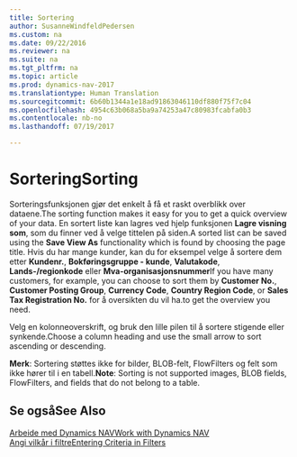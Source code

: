 ```yaml
---
title: Sortering
author: SusanneWindfeldPedersen
ms.custom: na
ms.date: 09/22/2016
ms.reviewer: na
ms.suite: na
ms.tgt_pltfrm: na
ms.topic: article
ms.prod: dynamics-nav-2017
ms.translationtype: Human Translation
ms.sourcegitcommit: 6b60b1344a1e18ad91863046110df880f75f7c04
ms.openlocfilehash: 4954c63b068a5ba9a74253a47c80983fcabfa0b3
ms.contentlocale: nb-no
ms.lasthandoff: 07/19/2017

---
```

    
# <a name="sorting"></a><span data-ttu-id="c6dc3-102">Sortering</span><span class="sxs-lookup"><span data-stu-id="c6dc3-102">Sorting</span></span>
<span data-ttu-id="c6dc3-103">Sorteringsfunksjonen gjør det enkelt å få et raskt overblikk over dataene.</span><span class="sxs-lookup"><span data-stu-id="c6dc3-103">The sorting function makes it easy for you to get a quick overview of your data.</span></span> <span data-ttu-id="c6dc3-104">En sortert liste kan lagres ved hjelp funksjonen **Lagre visning som**, som du finner ved å velge tittelen på siden.</span><span class="sxs-lookup"><span data-stu-id="c6dc3-104">A sorted list can be saved using the **Save View As** functionality which is found by choosing the page title.</span></span> <span data-ttu-id="c6dc3-105">Hvis du har mange kunder, kan du for eksempel velge å sortere dem etter **Kundenr.**, **Bokføringsgruppe - kunde**, **Valutakode**, **Lands-/regionkode** eller **Mva-organisasjonsnummer**</span><span class="sxs-lookup"><span data-stu-id="c6dc3-105">If you have many customers, for example, you can choose to sort them by **Customer No.**, **Customer Posting Group**, **Currency Code**, **Country Region Code**, or **Sales Tax Registration No.**</span></span> <span data-ttu-id="c6dc3-106">for å oversikten du vil ha.</span><span class="sxs-lookup"><span data-stu-id="c6dc3-106">to get the overview you need.</span></span>

<span data-ttu-id="c6dc3-107">Velg en kolonneoverskrift, og bruk den lille pilen til å sortere stigende eller synkende.</span><span class="sxs-lookup"><span data-stu-id="c6dc3-107">Choose a column heading and use the small arrow to sort ascending or descending.</span></span>  

<span data-ttu-id="c6dc3-108">**Merk**: Sortering støttes ikke for bilder, BLOB-felt, FlowFilters og felt som ikke hører til i en tabell.</span><span class="sxs-lookup"><span data-stu-id="c6dc3-108">**Note**: Sorting is not supported images, BLOB fields, FlowFilters, and fields that do not belong to a table.</span></span>

## <a name="see-also"></a><span data-ttu-id="c6dc3-109">Se også</span><span class="sxs-lookup"><span data-stu-id="c6dc3-109">See Also</span></span>
[<span data-ttu-id="c6dc3-110">Arbeide med Dynamics NAV</span><span class="sxs-lookup"><span data-stu-id="c6dc3-110">Work with Dynamics NAV</span></span>](ui-work-product.md)  
[<span data-ttu-id="c6dc3-111">Angi vilkår i filtre</span><span class="sxs-lookup"><span data-stu-id="c6dc3-111">Entering Criteria in Filters</span></span>](ui-enter-criteria-filters.md)


